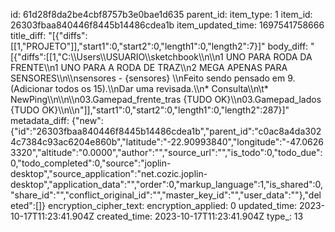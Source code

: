 id: 61d28f8da2be4cbf8757b3e0bae1d635
parent_id: 
item_type: 1
item_id: 26303fbaa840446f8445b14486cdea1b
item_updated_time: 1697541758666
title_diff: "[{\"diffs\":[[1,\"PROJETO\"]],\"start1\":0,\"start2\":0,\"length1\":0,\"length2\":7}]"
body_diff: "[{\"diffs\":[[1,\"C:\\\\Users\\\\USUARIO\\\\sketchbook\\\n\\\n1 UNO PARA RODA DA FRENTE\\\n1 UNO PARA A RODA DE TRAZ\\\n2 MEGA APENAS PARA SENSORES\\\n\\\nsensores - {sensores} \\\nFeito sendo pensado em 9. (Adicionar todos os 15).\\\nDar uma revisada.\\\n* Consulta\\\n\\t* NewPing\\\n\\\n\\\n03.Gamepad_frente_tras {TUDO OK}\\\n03.Gamepad_lados {TUDO OK}\\\n\\\n\"]],\"start1\":0,\"start2\":0,\"length1\":0,\"length2\":287}]"
metadata_diff: {"new":{"id":"26303fbaa840446f8445b14486cdea1b","parent_id":"c0ac8a4da3024c7384c93ac6204e860b","latitude":"-22.90993840","longitude":"-47.06263320","altitude":"0.0000","author":"","source_url":"","is_todo":0,"todo_due":0,"todo_completed":0,"source":"joplin-desktop","source_application":"net.cozic.joplin-desktop","application_data":"","order":0,"markup_language":1,"is_shared":0,"share_id":"","conflict_original_id":"","master_key_id":"","user_data":""},"deleted":[]}
encryption_cipher_text: 
encryption_applied: 0
updated_time: 2023-10-17T11:23:41.904Z
created_time: 2023-10-17T11:23:41.904Z
type_: 13